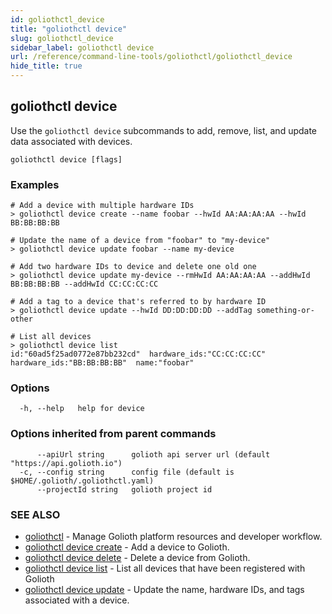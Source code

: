 ```yaml
---
id: goliothctl_device
title: "goliothctl device"
slug: goliothctl_device
sidebar_label: goliothctl device
url: /reference/command-line-tools/goliothctl/goliothctl_device
hide_title: true
---
```

## goliothctl device

Use the `goliothctl device` subcommands to add, remove, list, and update data associated with devices.

```
goliothctl device [flags]
```

### Examples

```
# Add a device with multiple hardware IDs
> goliothctl device create --name foobar --hwId AA:AA:AA:AA --hwId BB:BB:BB:BB

# Update the name of a device from "foobar" to "my-device"
> goliothctl device update foobar --name my-device

# Add two hardware IDs to device and delete one old one
> goliothctl device update my-device --rmHwId AA:AA:AA:AA --addHwId BB:BB:BB:BB --addHwId CC:CC:CC:CC

# Add a tag to a device that's referred to by hardware ID
> goliothctl device update --hwId DD:DD:DD:DD --addTag something-or-other

# List all devices
> goliothctl device list
id:"60ad5f25ad0772e87bb232cd"  hardware_ids:"CC:CC:CC:CC"  hardware_ids:"BB:BB:BB:BB"  name:"foobar"
```

### Options

```
  -h, --help   help for device
```

### Options inherited from parent commands

```
      --apiUrl string      golioth api server url (default "https://api.golioth.io")
  -c, --config string      config file (default is $HOME/.golioth/.goliothctl.yaml)
      --projectId string   golioth project id
```

### SEE ALSO

* [goliothctl](/reference/command-line-tools/goliothctl)	 - Manage Golioth platform resources and developer workflow.
* [goliothctl device create](/reference/command-line-tools/goliothctl/goliothctl_device_create/)	 - Add a device to Golioth.
* [goliothctl device delete](/reference/command-line-tools/goliothctl/goliothctl_device_delete/)	 - Delete a device from Golioth.
* [goliothctl device list](/reference/command-line-tools/goliothctl/goliothctl_device_list/)	 - List all devices that have been registered with Golioth
* [goliothctl device update](/reference/command-line-tools/goliothctl/goliothctl_device_update/)	 - Update the name, hardware IDs, and tags associated with a device.

